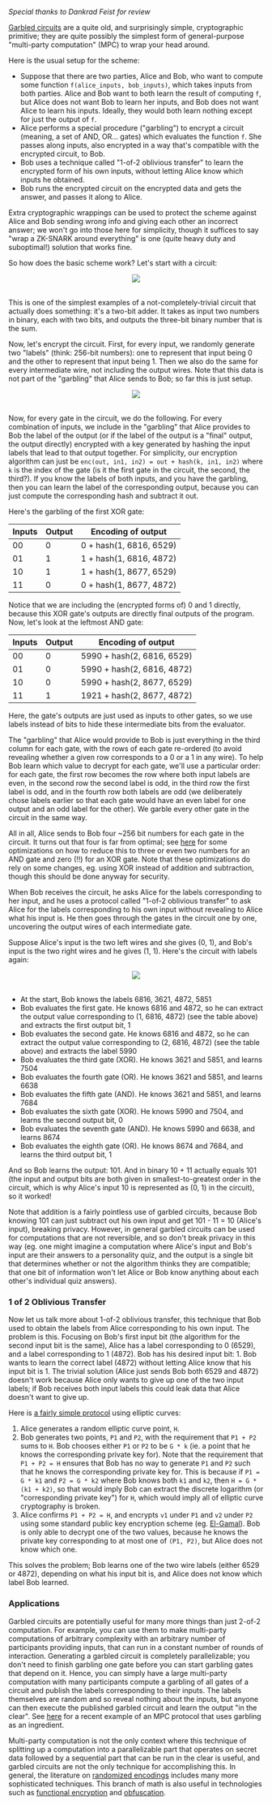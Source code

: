 [category]: <> (General)
[date]: <> (2020/03/21)
[title]: <> (A Quick Garbled Circuits Primer)
[pandoc]: <> ()


_Special thanks to Dankrad Feist for review_

[Garbled circuits](https://en.wikipedia.org/wiki/Garbled_circuit) are a quite old, and surprisingly simple, cryptographic primitive; they are quite possibly the simplest form of general-purpose "multi-party computation" (MPC) to wrap your head around.

Here is the usual setup for the scheme:

* Suppose that there are two parties, Alice and Bob, who want to compute some function `f(alice_inputs, bob_inputs)`, which takes inputs from both parties. Alice and Bob want to both learn the result of computing `f`, but Alice does not want Bob to learn her inputs, and Bob does not want Alice to learn his inputs. Ideally, they would both learn nothing except for just the output of `f`.
* Alice performs a special procedure ("garbling") to encrypt a circuit (meaning, a set of AND, OR... gates) which evaluates the function `f`. She passes along inputs, also encrypted in a way that's compatible with the encrypted circuit, to Bob.
* Bob uses a technique called "1-of-2 oblivious transfer" to learn the encrypted form of his own inputs, without letting Alice know which inputs he obtained.
* Bob runs the encrypted circuit on the encrypted data and gets the answer, and passes it along to Alice.

Extra cryptographic wrappings can be used to protect the scheme against Alice and Bob sending wrong info and giving each other an incorrect answer; we won't go into those here for simplicity, though it suffices to say "wrap a ZK-SNARK around everything" is one (quite heavy duty and suboptimal!) solution that works fine.

So how does the basic scheme work? Let's start with a circuit:

<center><img src="/images/garbled/circuit.png" /></center><br>

This is one of the simplest examples of a not-completely-trivial circuit that actually does something: it's a two-bit adder. It takes as input two numbers in binary, each with two bits, and outputs the three-bit binary number that is the sum.

Now, let's encrypt the circuit. First, for every input, we randomly generate two "labels" (think: 256-bit numbers): one to represent that input being 0 and the other to represent that input being 1. Then we also do the same for every intermediate wire, not including the output wires. Note that this data is not part of the "garbling" that Alice sends to Bob; so far this is just setup.

<center><img src="/images/garbled/circuit2.png" /></center><br>

Now, for every gate in the circuit, we do the following. For every combination of inputs, we include in the "garbling" that Alice provides to Bob the label of the output (or if the label of the output is a "final" output, the output directly) encrypted with a key generated by hashing the input labels that lead to that output together. For simplicity, our encryption algorithm can just be `enc(out, in1, in2) = out + hash(k, in1, in2)` where `k` is the index of the gate (is it the first gate in the circuit, the second, the third?). If you know the labels of both inputs, and you have the garbling, then you can learn the label of the corresponding output, because you can just compute the corresponding hash and subtract it out.

Here's the garbling of the first XOR gate:

| Inputs | Output | Encoding of output |
| - | - | - |
| 00 | 0 | 0 + hash(1, 6816, 6529) |
| 01 | 1 | 1 + hash(1, 6816, 4872) |
| 10 | 1 | 1 + hash(1, 8677, 6529) |
| 11 | 0 | 0 + hash(1, 8677, 4872) |

Notice that we are including the (encrypted forms of) 0 and 1 directly, because this XOR gate's outputs are directly final outputs of the program. Now, let's look at the leftmost AND gate:

| Inputs | Output | Encoding of output |
| - | - | - |
| 00 | 0 | 5990 + hash(2, 6816, 6529) |
| 01 | 0 | 5990 + hash(2, 6816, 4872) |
| 10 | 0 | 5990 + hash(2, 8677, 6529) |
| 11 | 1 | 1921 + hash(2, 8677, 4872) |

Here, the gate's outputs are just used as inputs to other gates, so we use labels instead of bits to hide these intermediate bits from the evaluator.

The "garbling" that Alice would provide to Bob is just everything in the third column for each gate, with the rows of each gate re-ordered (to avoid revealing whether a given row corresponds to a 0 or a 1 in any wire). To help Bob learn which value to decrypt for each gate, we'll use a particular order: for each gate, the first row becomes the row where both input labels are even, in the second row the second label is odd, in the third row the first label is odd, and in the fourth row both labels are odd (we deliberately chose labels earlier so that each gate would have an even label for one output and an odd label for the other). We garble every other gate in the circuit in the same way.

All in all, Alice sends to Bob four ~256 bit numbers for each gate in the circuit. It turns out that four is far from optimal; see [here](http://web.mit.edu/sonka89/www/papers/2017ygc.pdf) for some optimizations on how to reduce this to three or even two numbers for an AND gate and zero (!!) for an XOR gate. Note that these optimizations do rely on some changes, eg. using XOR instead of addition and subtraction, though this should be done anyway for security.

When Bob receives the circuit, he asks Alice for the labels corresponding to her input, and he uses a protocol called "1-of-2 oblivious transfer" to ask Alice for the labels corresponding to his own input without revealing to Alice what his input is. He then goes through the gates in the circuit one by one, uncovering the output wires of each intermediate gate.

Suppose Alice's input is the two left wires and she gives (0, 1), and Bob's input is the two right wires and he gives (1, 1). Here's the circuit with labels again:

<center><img src="/images/garbled/circuit2.png" /></center><br>

* At the start, Bob knows the labels 6816, 3621, 4872, 5851
* Bob evaluates the first gate. He knows 6816 and 4872, so he can extract the output value corresponding to (1, 6816, 4872) (see the table above) and extracts the first output bit, 1
* Bob evaluates the second gate. He knows 6816 and 4872, so he can extract the output value corresponding to (2, 6816, 4872) (see the table above) and extracts the label 5990
* Bob evaluates the third gate (XOR). He knows 3621 and 5851, and learns 7504
* Bob evaluates the fourth gate (OR). He knows 3621 and 5851, and learns 6638
* Bob evaluates the fifth gate (AND). He knows 3621 and 5851, and learns 7684
* Bob evaluates the sixth gate (XOR). He knows 5990 and 7504, and learns the second output bit, 0
* Bob evaluates the seventh gate (AND). He knows 5990 and 6638, and learns 8674
* Bob evaluates the eighth gate (OR). He knows 8674 and 7684, and learns the third output bit, 1

And so Bob learns the output: 101. And in binary 10 + 11 actually equals 101 (the input and output bits are both given in smallest-to-greatest order in the circuit, which is why Alice's input 10 is represented as (0, 1) in the circuit), so it worked!

Note that addition is a fairly pointless use of garbled circuits, because Bob knowing 101 can just subtract out his own input and get 101 - 11 = 10 (Alice's input), breaking privacy. However, in general garbled circuits can be used for computations that are not reversible, and so don't break privacy in this way (eg. one might imagine a computation where Alice's input and Bob's input are their answers to a personality quiz, and the output is a single bit that determines whether or not the algorithm thinks they are compatible; that one bit of information won't let Alice or Bob know anything about each other's individual quiz answers).

### 1 of 2 Oblivious Transfer

Now let us talk more about 1-of-2 oblivious transfer, this technique that Bob used to obtain the labels from Alice corresponding to his own input. The problem is this. Focusing on Bob's first input bit (the algorithm for the second input bit is the same), Alice has a label corresponding to 0 (6529), and a label corresponding to 1 (4872). Bob has his desired input bit: 1. Bob wants to learn the correct label (4872) without letting Alice know that his input bit is 1. The trivial solution (Alice just sends Bob both 6529 and 4872) doesn't work because Alice only wants to give up one of the two input labels; if Bob receives both input labels this could leak data that Alice doesn't want to give up.

Here is [a fairly simple protocol](https://crypto.stanford.edu/pbc/notes/crypto/ot.html) using elliptic curves:

1. Alice generates a random elliptic curve point, `H`.
2. Bob generates two points, `P1` and `P2`, with the requirement that `P1 + P2` sums to `H`. Bob chooses either `P1` or `P2` to be `G * k` (ie. a point that he knows the corresponding private key for). Note that the requirement that `P1 + P2 = H` ensures that Bob has no way to generate `P1` and `P2` such that he knows the corresponding private key for. This is because if `P1 = G * k1` and `P2 = G * k2` where Bob knows both `k1` and `k2`, then `H = G * (k1 + k2)`, so that would imply Bob can extract the discrete logarithm (or "corresponding private key") for `H`, which would imply all of elliptic curve cryptography is broken.
3. Alice confirms `P1 + P2 = H`, and encrypts `v1` under `P1` and `v2` under `P2` using some standard public key encryption scheme (eg. [El-Gamal](https://en.wikipedia.org/wiki/ElGamal_encryption)). Bob is only able to decrypt one of the two values, because he knows the private key corresponding to at most one of `(P1, P2)`, but Alice does not know which one.

This solves the problem; Bob learns one of the two wire labels (either 6529 or 4872), depending on what his input bit is, and Alice does not know which label Bob learned.

### Applications

Garbled circuits are potentially useful for many more things than just 2-of-2 computation. For example, you can use them to make multi-party computations of arbitrary complexity with an arbitrary number of participants providing inputs, that can run in a constant number of rounds of interaction. Generating a garbled circuit is completely parallelizable; you don't need to finish garbling one gate before you can start garbling gates that depend on it. Hence, you can simply have a large multi-party computation with many participants compute a garbling of all gates of a circuit and publish the labels corresponding to their inputs. The labels themselves are random and so reveal nothing about the inputs, but anyone can then execute the published garbled circuit and learn the output "in the clear". See [here](https://eprint.iacr.org/2017/189.pdf) for a recent example of an MPC protocol that uses garbling as an ingredient.

Multi-party computation is not the only context where this technique of splitting up a computation into a parallelizable part that operates on secret data followed by a sequential part that can be run in the clear is useful, and garbled circuits are not the only technique for accomplishing this. In general, the literature on [randomized encodings](https://eprint.iacr.org/2017/385.pdf) includes many more sophisticated techniques. This branch of math is also useful in technologies such as [functional encryption](https://en.wikipedia.org/wiki/Functional_encryption) and [obfuscation](https://en.wikipedia.org/wiki/Indistinguishability_obfuscation).
